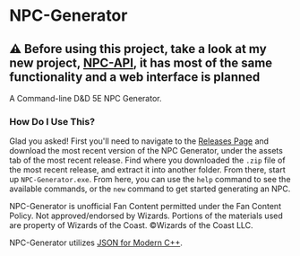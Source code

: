 # NPC-Generator
## ⚠️ Before using this project, take a look at my new project, [NPC-API](https://github.com/robkpaul/NPC-API), it has most of the same functionality and a web interface is planned



A Command-line D&D 5E NPC Generator.

### How Do I Use This?
Glad you asked! First you'll need to navigate to the [Releases Page](https://github.com/robkpaul/NPC-Generator/releases) and download the most recent version of the NPC Generator, under the assets tab of the most recent release. Find where you downloaded the `.zip` file of the most recent release, and extract it into another folder. From there, start up `NPC-Generator.exe`. From here, you can use the `help` command to see the available commands, or the `new` command to get started generating an NPC.

NPC-Generator is unofficial Fan Content permitted under the Fan Content Policy. Not approved/endorsed by Wizards. Portions of the materials used are property of Wizards of the Coast. ©Wizards of the Coast LLC.

NPC-Generator utilizes [JSON for Modern C++](https://github.com/nlohmann/json).
